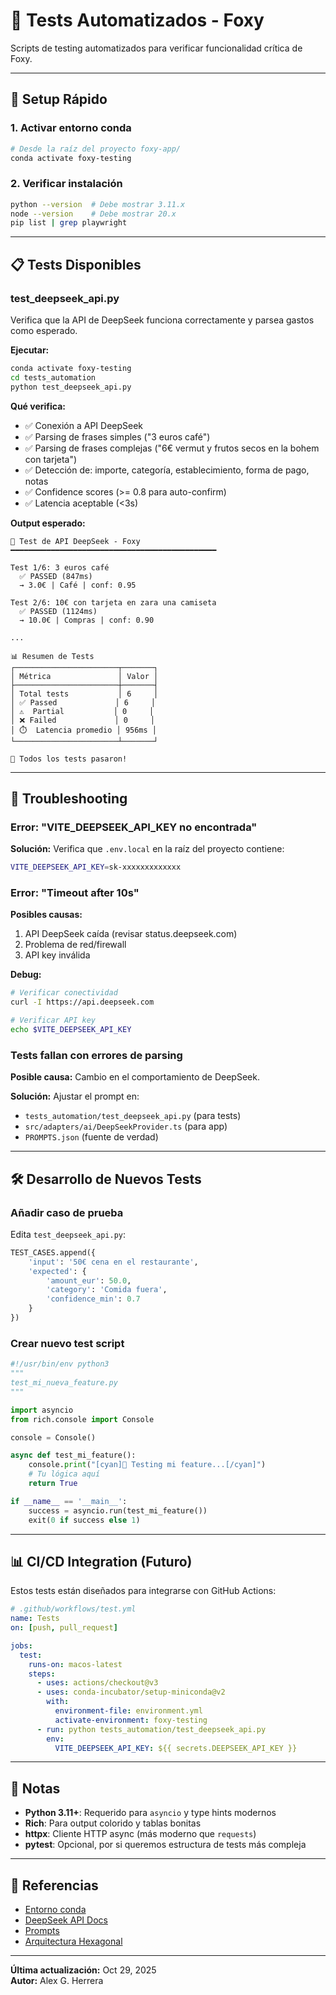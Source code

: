 # 🧪 Tests Automatizados - Foxy

Scripts de testing automatizados para verificar funcionalidad crítica de Foxy.

---

## 🚀 Setup Rápido

### 1. Activar entorno conda

```bash
# Desde la raíz del proyecto foxy-app/
conda activate foxy-testing
```

### 2. Verificar instalación

```bash
python --version  # Debe mostrar 3.11.x
node --version    # Debe mostrar 20.x
pip list | grep playwright
```

---

## 📋 Tests Disponibles

### test_deepseek_api.py

Verifica que la API de DeepSeek funciona correctamente y parsea gastos como esperado.

**Ejecutar:**

```bash
conda activate foxy-testing
cd tests_automation
python test_deepseek_api.py
```

**Qué verifica:**

- ✅ Conexión a API DeepSeek
- ✅ Parsing de frases simples ("3 euros café")
- ✅ Parsing de frases complejas ("6€ vermut y frutos secos en la bohem con tarjeta")
- ✅ Detección de: importe, categoría, establecimiento, forma de pago, notas
- ✅ Confidence scores (>= 0.8 para auto-confirm)
- ✅ Latencia aceptable (<3s)

**Output esperado:**

```
🧪 Test de API DeepSeek - Foxy
━━━━━━━━━━━━━━━━━━━━━━━━━━━━━━━━━━━━━━━━━━━━━━

Test 1/6: 3 euros café
  ✅ PASSED (847ms)
  → 3.0€ | Café | conf: 0.95

Test 2/6: 10€ con tarjeta en zara una camiseta
  ✅ PASSED (1124ms)
  → 10.0€ | Compras | conf: 0.90

...

📊 Resumen de Tests
┌───────────────────────┬───────┐
│ Métrica               │ Valor │
├───────────────────────┼───────┤
│ Total tests           │ 6     │
│ ✅ Passed             │ 6     │
│ ⚠️  Partial           │ 0     │
│ ❌ Failed             │ 0     │
│ ⏱️  Latencia promedio │ 956ms │
└───────────────────────┴───────┘

🎉 Todos los tests pasaron!
```

---

## 🔧 Troubleshooting

### Error: "VITE_DEEPSEEK_API_KEY no encontrada"

**Solución:** Verifica que `.env.local` en la raíz del proyecto contiene:

```bash
VITE_DEEPSEEK_API_KEY=sk-xxxxxxxxxxxxx
```

### Error: "Timeout after 10s"

**Posibles causas:**

1. API DeepSeek caída (revisar status.deepseek.com)
2. Problema de red/firewall
3. API key inválida

**Debug:**

```bash
# Verificar conectividad
curl -I https://api.deepseek.com

# Verificar API key
echo $VITE_DEEPSEEK_API_KEY
```

### Tests fallan con errores de parsing

**Posible causa:** Cambio en el comportamiento de DeepSeek.

**Solución:** Ajustar el prompt en:

- `tests_automation/test_deepseek_api.py` (para tests)
- `src/adapters/ai/DeepSeekProvider.ts` (para app)
- `PROMPTS.json` (fuente de verdad)

---

## 🛠️ Desarrollo de Nuevos Tests

### Añadir caso de prueba

Edita `test_deepseek_api.py`:

```python
TEST_CASES.append({
    'input': '50€ cena en el restaurante',
    'expected': {
        'amount_eur': 50.0,
        'category': 'Comida fuera',
        'confidence_min': 0.7
    }
})
```

### Crear nuevo test script

```python
#!/usr/bin/env python3
"""
test_mi_nueva_feature.py
"""

import asyncio
from rich.console import Console

console = Console()

async def test_mi_feature():
    console.print("[cyan]🧪 Testing mi feature...[/cyan]")
    # Tu lógica aquí
    return True

if __name__ == '__main__':
    success = asyncio.run(test_mi_feature())
    exit(0 if success else 1)
```

---

## 📊 CI/CD Integration (Futuro)

Estos tests están diseñados para integrarse con GitHub Actions:

```yaml
# .github/workflows/test.yml
name: Tests
on: [push, pull_request]

jobs:
  test:
    runs-on: macos-latest
    steps:
      - uses: actions/checkout@v3
      - uses: conda-incubator/setup-miniconda@v2
        with:
          environment-file: environment.yml
          activate-environment: foxy-testing
      - run: python tests_automation/test_deepseek_api.py
        env:
          VITE_DEEPSEEK_API_KEY: ${{ secrets.DEEPSEEK_API_KEY }}
```

---

## 📝 Notas

- **Python 3.11+**: Requerido para `asyncio` y type hints modernos
- **Rich**: Para output colorido y tablas bonitas
- **httpx**: Cliente HTTP async (más moderno que `requests`)
- **pytest**: Opcional, por si queremos estructura de tests más compleja

---

## 🔗 Referencias

- [Entorno conda](../environment.yml)
- [DeepSeek API Docs](https://platform.deepseek.com/api-docs/)
- [Prompts](../config/PROMPTS.json)
- [Arquitectura Hexagonal](../docs/development/AGENTS.md)

---

**Última actualización:** Oct 29, 2025  
**Autor:** Alex G. Herrera




